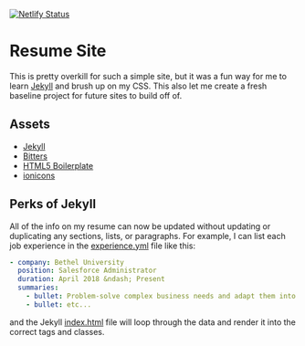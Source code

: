 [![Netlify Status](https://api.netlify.com/api/v1/badges/6abfeaff-1d02-4f0c-bf43-e4ca454e0917/deploy-status)](https://app.netlify.com/sites/tender-hopper-218485/deploys)

# Resume Site

This is pretty overkill for such a simple site, but it was a fun way for me to learn [Jekyll](https://jekyllrb.com/) and brush up on my CSS. This also let me create a fresh baseline project for future sites to build off of.

## Assets

- [Jekyll](https://jekyllrb.com/)
- [Bitters](https://github.com/thoughtbot/bitters)
- [HTML5 Boilerplate](https://html5boilerplate.com/)
- [ionicons](https://ionicons.com/)

## Perks of Jekyll

All of the info on my resume can now be updated without updating or duplicating any sections, lists, or paragraphs. For example, I can list each job experience in the [experience.yml](_data/experience.yml) file like this:

```yaml
- company: Bethel University
  position: Salesforce Administrator
  duration: April 2018 &ndash; Present
  summaries:
    - bullet: Problem-solve complex business needs and adapt them into usable Salesforce enhancements.
    - bullet: etc...
```

and the Jekyll [index.html](index.html) file will loop through the data and render it into the correct tags and classes.
